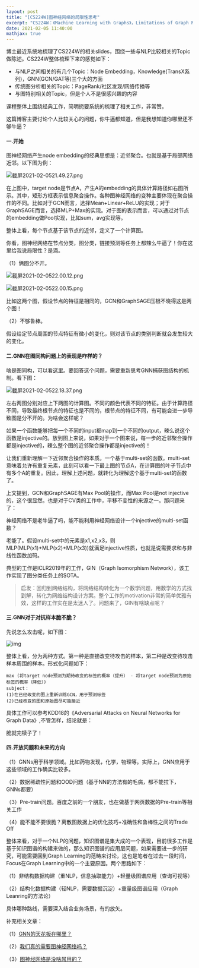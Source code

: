 ```yaml
---
layout: post
title: "[CS224W]图神经网络的局限性思考"
excerpt: "CS224W：《Machine Learning with Graphs》，Limitations of Graph Neural Networks"
date: 2021-02-05 11:40:00
mathjax: true
---
```


博主最近系统地梳理了CS224W的相关slides，围绕一些与NLP比较相关的Topic做陈述。CS224W整体梳理下来的感觉如下：

+ 与NLP之间相关的有几个Topic：Node Embedding，Knowledge(TransX系列)，GNN(GCN/GAT等)三个大的方面
+ 传统图分析相关的Topic：PageRank/社区发现/网络传播等
+ 与图特别相关的Topic，但是个人不是很感兴趣的内容

课程整体上围绕经典工作，简明扼要系统的梳理了相关工作，非常赞。

这篇博客主要讨论个人比较关心的问题，你牛逼都知道，但是我想知道你哪里还不够牛逼？

#### 一.开始


图神经网络产生node embedding的经典思想是：近邻聚合。也就是基于局部网络近邻。以下图为例：

![截屏2021-02-0521.49.27.png](https://i.loli.net/2021/02/05/nm2LyqwPp6h8Jcr.png)

在上图中，target node是节点A，产生A的embedding的具体计算路径如右图所示。其中，矩形方框表示信息聚合操作。各种图神经网络的变种主要体现在聚合操作的不同。比如对于GCN而言，选择Mean+Linear+ReLU的实现；对于GraphSAGE而言，选择MLP+Max的实现。对于图的表示而言，可以通过对节点的embedding做Pool实现，比如sum，avg实现等。

整体上看，每个节点基于该节点的近邻，定义了一个计算图。

你看，图神经网络在节点分类，图分类，链接预测等任务上都辣么牛逼了！你在这里给我说局限性？是滴。

（1）俩图分不开。

![截屏2021-02-0522.00.12.png](https://i.loli.net/2021/02/05/fioes6ELI4PWt1d.png)

![截屏2021-02-0522.00.15.png](https://i.loli.net/2021/02/05/dAHgwJL8ZKFymsi.png)

比如这两个图，假设节点的特征是相同的，GCN和GraphSAGE压根不晓得这是两个图！

（2）不够鲁棒。

假设给定节点周围的节点特征有微小的变化，则对该节点的类别判断就会发生较大的变化。

#### 二.GNN在图同构问题上的表现是咋样的？

啥是图同构，可以看[这里](https://blog.csdn.net/acrux1985/article/details/54605086/)。要回答这个问题，需要重新思考GNN捕获图结构的机制。看下图：

![截屏2021-02-0522.18.37.png](https://i.loli.net/2021/02/05/JMoXNxk5WOhCpqt.png)

左右两图分别对应上下两图的计算图。不同的颜色代表不同的特征。由于计算路径不同，导致最终根节点的特征也是不同的，根节点的特征不同，有可能会进一步导致图是分不开的。为啥会这样呢？

如果一个函数能够把每一个不同的input都map到一个不同的output，辣么说这个函数是injective的。放到图上来说，如果对于一个图来说，每一步的近邻聚合操作都是injective的，辣么整个图的近邻聚合操作都是injective的！

让我们重新理解一下近邻聚合操作的本质。一个基于multi-set的函数。multi-set意味着允许有重复元素，此刻可以看一下最上图的节点A，在计算图的叶子节点中有多个A的重复。因此，理解上述问题，就转化为理解这个基于multi-set的函数了。

上文提到，GCN和GraphSAGE有Max Pool的操作，而Max Pool是not injective的，这个很显然。也是对于CV类的工作中，平移不变性的来源之一。那问题来了：

神经网络不是老牛逼了吗，能不能利用神经网络设计一个injective的multi-set函数？

老能了。假设multi-set中的元素是x1,x2,x3，则MLP(MLP(x1)+MLP(x2)+MLP(x3))就满足injective性质，也就是说需要求和与非线性函数加码。


典型的工作是ICLR2019年的工作，GIN（Graph Isomorphism Network），该工作实现了图分类任务上的SOTA。


>启发：回归到网络结构，将网络结构转化为一个数学问题，用数学的方式找到解，转化为网络结构设计方案。整个工作的motivation非常的简单优雅有效，这样的工作实在是太迷人了。问题来了，GIN有啥缺点呢？


#### 三.GNN对于对抗样本脆不脆？

先说怎么攻击呢，如下图：

![img](https://ftp.bmp.ovh/imgs/2021/02/154e2be00fd0259e.png)

整体上看，分为两种方式。第一种是直接改变待攻击的样本，第二种是改变待攻击样本周围的样本。形式化问题如下：

```
max (将target node预测为期待改变的标签的概率（提升） - 将target node预测为原始标签的概率（降低）)
subject：
(1)在已经改变的图上重新训练GCN，用于预测标签
(2)已经改变的图和原始图尽可能接近
```

具体工作可以参考KDD18的《Adversarial Attacks on Neural Networks for Graph Data》,不管怎样，结论就是：

脆就完犊子了！

#### 四.开放问题和未来的方向

（1）GNNs用于科学领域。比如药物发现，化学，物理等。实际上，GNN应用于这些领域的工作确实比较多。

（2）数据稀疏性问题和OOD问题（基于NN的方法有的毛病，都不能拉下，GNNs都要）

（3）Pre-train问题。百度之前的一个朋友，也在做基于网页数据的Pre-train等相关工作

（4）能不能不要很脆？离散图数据上的优化技巧+准确性和鲁棒性之间的Trade Off


整体来看，对于一个NLP的问题，知识图谱是集大成的一个表现，目前很多工作是基于知识图谱的构建来做的，那么知识图谱的应用层问题，如果需要进一步的研究，可能需要回到Graph Learning的范畴来讨论，这也是笔者在过去一段时间，Focus在Graph Learning中的一个主要原因。两个思路如下：

（1）非结构数据构建（重NLP，信息抽取能力）+轻量级图谱应用（查询可视等）

（2）结构化数据构建（轻NLP，需要数据沉淀）+重量级图谱应用（Graph Leanring的方法论）

具体哪种路线，需要深入结合业务场景，有的放矢。


补充相关文章：

（1）[GNN的天花板在哪里？](https://towardsdatascience.com/limitations-of-graph-neural-networks-2412fffe677)

（2）[我们真的需要图神经网络吗？](https://towardsdatascience.com/do-we-need-deep-graph-neural-networks-be62d3ec5c59towardsdatascience.com)

（3）[图神经网络是没啥屌用的？](https://www.singlelunch.com/2020/12/28/why-im-lukewarm-on-graph-neural-networks/)
